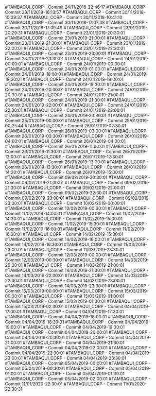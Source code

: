 #TAMBAQUI_CORP - Commit 24/11/2018-22:46:17
#TAMBAQUI_CORP - Commit 28/11/2018-10:13:57
#TAMBAQUI_CORP - Commit 30/11/2018-10:39:37
#TAMBAQUI_CORP - Commit 30/11/2018-10:41:10
#TAMBAQUI_CORP - Commit 30/11/2018-17:07:38
#TAMBAQUI_CORP - Commit 30/11/2018-17:09:49
#TAMBAQUI_CORP - Commit 23/01/2019-20:29:31
#TAMBAQUI_CORP - Commit 23/01/2019-20:30:01
#TAMBAQUI_CORP - Commit 23/01/2019-21:00:01
#TAMBAQUI_CORP - Commit 23/01/2019-21:30:01
#TAMBAQUI_CORP - Commit 23/01/2019-22:00:01
#TAMBAQUI_CORP - Commit 23/01/2019-22:30:01
#TAMBAQUI_CORP - Commit 23/01/2019-23:00:01
#TAMBAQUI_CORP - Commit 23/01/2019-23:30:01
#TAMBAQUI_CORP - Commit 24/01/2019-00:00:01
#TAMBAQUI_CORP - Commit 24/01/2019-00:30:01
#TAMBAQUI_CORP - Commit 24/01/2019-01:00:01
#TAMBAQUI_CORP - Commit 24/01/2019-18:00:01
#TAMBAQUI_CORP - Commit 24/01/2019-18:30:01
#TAMBAQUI_CORP - Commit 24/01/2019-19:00:01
#TAMBAQUI_CORP - Commit 24/01/2019-19:30:01
#TAMBAQUI_CORP - Commit 24/01/2019-20:00:01
#TAMBAQUI_CORP - Commit 24/01/2019-20:30:01
#TAMBAQUI_CORP - Commit 24/01/2019-21:00:01
#TAMBAQUI_CORP - Commit 24/01/2019-21:30:01
#TAMBAQUI_CORP - Commit 24/01/2019-22:00:01
#TAMBAQUI_CORP - Commit 24/01/2019-22:30:01
#TAMBAQUI_CORP - Commit 24/01/2019-23:00:01
#TAMBAQUI_CORP - Commit 24/01/2019-23:30:01
#TAMBAQUI_CORP - Commit 25/01/2019-00:00:01
#TAMBAQUI_CORP - Commit 25/01/2019-00:25:44
#TAMBAQUI_CORP - Commit 26/01/2019-02:30:01
#TAMBAQUI_CORP - Commit 26/01/2019-03:00:01
#TAMBAQUI_CORP - Commit 26/01/2019-03:30:01
#TAMBAQUI_CORP - Commit 26/01/2019-04:00:01
#TAMBAQUI_CORP - Commit 26/01/2019-04:30:01
#TAMBAQUI_CORP - Commit 26/01/2019-11:00:01
#TAMBAQUI_CORP - Commit 26/01/2019-11:30:01
#TAMBAQUI_CORP - Commit 26/01/2019-12:00:01
#TAMBAQUI_CORP - Commit 26/01/2019-12:30:01
#TAMBAQUI_CORP - Commit 26/01/2019-13:00:01
#TAMBAQUI_CORP - Commit 26/01/2019-13:30:01
#TAMBAQUI_CORP - Commit 26/01/2019-14:30:01
#TAMBAQUI_CORP - Commit 26/01/2019-15:00:01
#TAMBAQUI_CORP - Commit 09/02/2019-20:30:01
#TAMBAQUI_CORP - Commit 09/02/2019-21:00:01
#TAMBAQUI_CORP - Commit 09/02/2019-21:30:01
#TAMBAQUI_CORP - Commit 09/02/2019-22:00:01
#TAMBAQUI_CORP - Commit 09/02/2019-22:30:01
#TAMBAQUI_CORP - Commit 09/02/2019-23:00:01
#TAMBAQUI_CORP - Commit 09/02/2019-23:30:01
#TAMBAQUI_CORP - Commit 10/02/2019-00:00:01
#TAMBAQUI_CORP - Commit 10/02/2019-00:30:01
#TAMBAQUI_CORP - Commit 11/02/2019-14:00:01
#TAMBAQUI_CORP - Commit 11/02/2019-14:30:01
#TAMBAQUI_CORP - Commit 11/02/2019-15:00:01
#TAMBAQUI_CORP - Commit 11/02/2019-15:30:01
#TAMBAQUI_CORP - Commit 11/02/2019-16:00:01
#TAMBAQUI_CORP - Commit 11/02/2019-16:30:01
#TAMBAQUI_CORP - Commit 14/02/2019-15:30:01
#TAMBAQUI_CORP - Commit 14/02/2019-16:00:01
#TAMBAQUI_CORP - Commit 14/02/2019-16:30:01
#TAMBAQUI_CORP - Commit 11/03/2019-23:00:01
#TAMBAQUI_CORP - Commit 11/03/2019-23:30:01
#TAMBAQUI_CORP - Commit 12/03/2019-00:00:01
#TAMBAQUI_CORP - Commit 12/03/2019-00:30:01
#TAMBAQUI_CORP - Commit 14/03/2019-20:30:01
#TAMBAQUI_CORP - Commit 14/03/2019-21:00:01
#TAMBAQUI_CORP - Commit 14/03/2019-21:30:01
#TAMBAQUI_CORP - Commit 14/03/2019-22:00:01
#TAMBAQUI_CORP - Commit 14/03/2019-22:30:01
#TAMBAQUI_CORP - Commit 14/03/2019-23:00:01
#TAMBAQUI_CORP - Commit 14/03/2019-23:30:01
#TAMBAQUI_CORP - Commit 15/03/2019-00:00:01
#TAMBAQUI_CORP - Commit 15/03/2019-00:30:01
#TAMBAQUI_CORP - Commit 15/03/2019-01:00:01
#TAMBAQUI_CORP - Commit 15/03/2019-01:30:01
#TAMBAQUI_CORP - Commit 15/03/2019-02:00:01
#TAMBAQUI_CORP - Commit 04/04/2019-17:00:01
#TAMBAQUI_CORP - Commit 04/04/2019-17:30:01
#TAMBAQUI_CORP - Commit 04/04/2019-18:00:01
#TAMBAQUI_CORP - Commit 04/04/2019-18:30:01
#TAMBAQUI_CORP - Commit 04/04/2019-19:00:01
#TAMBAQUI_CORP - Commit 04/04/2019-19:30:01
#TAMBAQUI_CORP - Commit 04/04/2019-20:00:01
#TAMBAQUI_CORP - Commit 04/04/2019-20:30:01
#TAMBAQUI_CORP - Commit 04/04/2019-21:00:01
#TAMBAQUI_CORP - Commit 04/04/2019-21:30:01
#TAMBAQUI_CORP - Commit 04/04/2019-22:00:01
#TAMBAQUI_CORP - Commit 04/04/2019-22:30:01
#TAMBAQUI_CORP - Commit 04/04/2019-23:00:01
#TAMBAQUI_CORP - Commit 04/04/2019-23:30:01
#TAMBAQUI_CORP - Commit 05/04/2019-00:00:01
#TAMBAQUI_CORP - Commit 05/04/2019-00:30:01
#TAMBAQUI_CORP - Commit 05/04/2019-01:00:01
#TAMBAQUI_CORP - Commit 05/04/2019-01:30:01
#TAMBAQUI_CORP - Commit 05/04/2019-02:00:01
#TAMBAQUI_CORP - Commit 11/01/2020-22:30:01
#TAMBAQUI_CORP - Commit 11/01/2020-22:30:31
